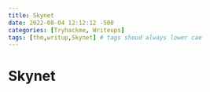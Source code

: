 ```yaml
---
title: Skynet
date: 2022-08-04 12:12:12 -500
categories: [Tryhackme, Writeups]
tags: [thm,writup,Skynet] # tags shoud always lower cae
---
```


# Skynet